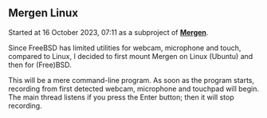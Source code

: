 ## Mergen Linux

Started at 16 October 2023, 07:11 as a subproject of [**Mergen**](https://github.com/fulcrum6378/mergen_android).

Since FreeBSD has limited utilities for webcam, microphone and touch, compared to Linux,
I decided to first mount Mergen on Linux (Ubuntu) and then for (Free)BSD.

This will be a mere command-line program. As soon as the program starts,
recording from first detected webcam, microphone and touchpad will begin.
The main thread listens if you press the Enter button; then it will stop recording.
